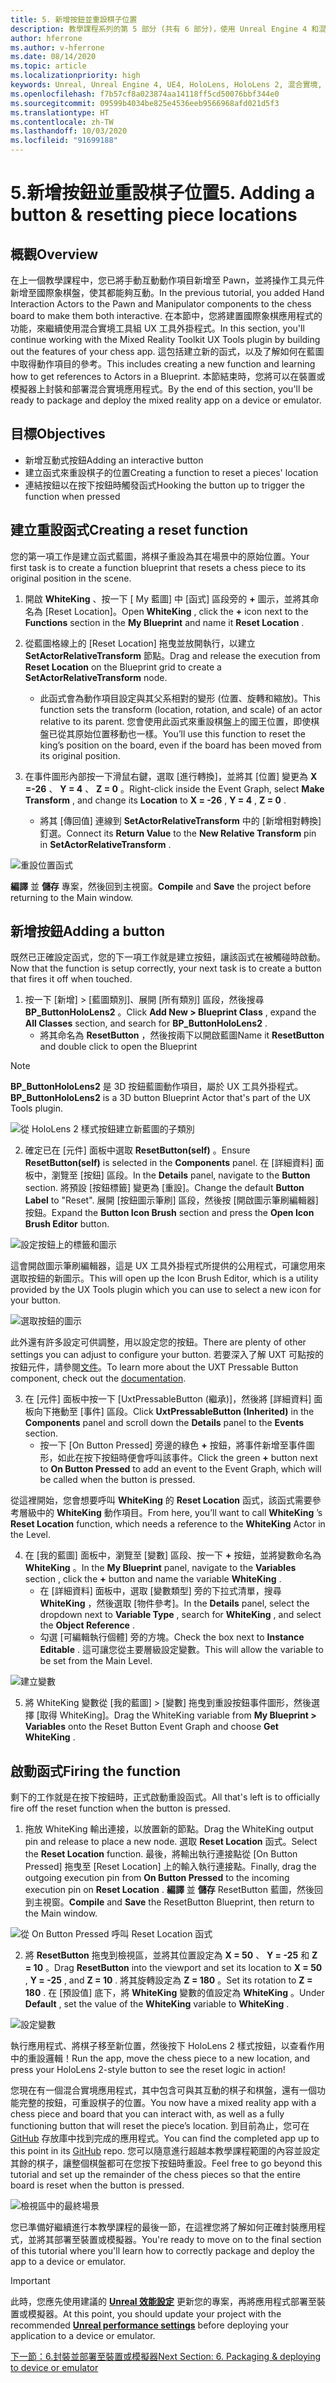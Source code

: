 ```yaml
---
title: 5. 新增按鈕並重設棋子位置
description: 教學課程系列的第 5 部分 (共有 6 部分)，使用 Unreal Engine 4 和混合實境工具組 UX 工具外掛程式來建置簡單的國際象棋應用程式
author: hferrone
ms.author: v-hferrone
ms.date: 08/14/2020
ms.topic: article
ms.localizationpriority: high
keywords: Unreal, Unreal Engine 4, UE4, HoloLens, HoloLens 2, 混合實境, 教學課程, 開始使用, mrtk, uxt, UX 工具, 文件
ms.openlocfilehash: f7b57cf8a023874aa14118ff5cd50076bbf344e0
ms.sourcegitcommit: 09599b4034be825e4536eeb9566968afd021d5f3
ms.translationtype: HT
ms.contentlocale: zh-TW
ms.lasthandoff: 10/03/2020
ms.locfileid: "91699188"
---
```

# <a name="5-adding-a-button--resetting-piece-locations"></a><span data-ttu-id="52363-104">5.新增按鈕並重設棋子位置</span><span class="sxs-lookup"><span data-stu-id="52363-104">5. Adding a button & resetting piece locations</span></span>


## <a name="overview"></a><span data-ttu-id="52363-105">概觀</span><span class="sxs-lookup"><span data-stu-id="52363-105">Overview</span></span>

<span data-ttu-id="52363-106">在上一個教學課程中，您已將手動互動動作項目新增至 Pawn，並將操作工具元件新增至國際象棋盤，使其都能夠互動。</span><span class="sxs-lookup"><span data-stu-id="52363-106">In the previous tutorial, you added Hand Interaction Actors to the Pawn and Manipulator components to the chess board to make them both interactive.</span></span> <span data-ttu-id="52363-107">在本節中，您將建置國際象棋應用程式的功能，來繼續使用混合實境工具組 UX 工具外掛程式。</span><span class="sxs-lookup"><span data-stu-id="52363-107">In this section, you'll continue working with the Mixed Reality Toolkit UX Tools plugin by building out the features of your chess app.</span></span> <span data-ttu-id="52363-108">這包括建立新的函式，以及了解如何在藍圖中取得動作項目的參考。</span><span class="sxs-lookup"><span data-stu-id="52363-108">This includes creating a new function and learning how to get references to Actors in a Blueprint.</span></span> <span data-ttu-id="52363-109">本節結束時，您將可以在裝置或模擬器上封裝和部署混合實境應用程式。</span><span class="sxs-lookup"><span data-stu-id="52363-109">By the end of this section, you'll be ready to package and deploy the mixed reality app on a device or emulator.</span></span>

## <a name="objectives"></a><span data-ttu-id="52363-110">目標</span><span class="sxs-lookup"><span data-stu-id="52363-110">Objectives</span></span>

* <span data-ttu-id="52363-111">新增互動式按鈕</span><span class="sxs-lookup"><span data-stu-id="52363-111">Adding an interactive button</span></span>
* <span data-ttu-id="52363-112">建立函式來重設棋子的位置</span><span class="sxs-lookup"><span data-stu-id="52363-112">Creating a function to reset a pieces' location</span></span>
* <span data-ttu-id="52363-113">連結按鈕以在按下按鈕時觸發函式</span><span class="sxs-lookup"><span data-stu-id="52363-113">Hooking the button up to trigger the function when pressed</span></span>

## <a name="creating-a-reset-function"></a><span data-ttu-id="52363-114">建立重設函式</span><span class="sxs-lookup"><span data-stu-id="52363-114">Creating a reset function</span></span>
<span data-ttu-id="52363-115">您的第一項工作是建立函式藍圖，將棋子重設為其在場景中的原始位置。</span><span class="sxs-lookup"><span data-stu-id="52363-115">Your first task is to create a function blueprint that resets a chess piece to its original position in the scene.</span></span> 

1.  <span data-ttu-id="52363-116">開啟 **WhiteKing** 、按一下 [ My 藍圖] 中 [函式] 區段旁的 **+** 圖示，並將其命名為 [Reset Location]。</span><span class="sxs-lookup"><span data-stu-id="52363-116">Open **WhiteKing** , click the **+** icon next to the **Functions** section in the **My Blueprint** and name it **Reset Location** .</span></span> 

2.  <span data-ttu-id="52363-117">從藍圖格線上的 [Reset Location] 拖曳並放開執行，以建立 **SetActorRelativeTransform** 節點。</span><span class="sxs-lookup"><span data-stu-id="52363-117">Drag and release the execution from **Reset Location** on the Blueprint grid to create a **SetActorRelativeTransform** node.</span></span> 
    * <span data-ttu-id="52363-118">此函式會為動作項目設定與其父系相對的變形 (位置、旋轉和縮放)。</span><span class="sxs-lookup"><span data-stu-id="52363-118">This function sets the transform (location, rotation, and scale) of an actor relative to its parent.</span></span> <span data-ttu-id="52363-119">您會使用此函式來重設棋盤上的國王位置，即使棋盤已從其原始位置移動也一樣。</span><span class="sxs-lookup"><span data-stu-id="52363-119">You’ll use this function to reset the king’s position on the board, even if the board has been moved from its original position.</span></span> 
    
3. <span data-ttu-id="52363-120">在事件圖形內部按一下滑鼠右鍵，選取 [進行轉換]，並將其 [位置] 變更為 **X =-26** 、 **Y = 4** 、 **Z = 0** 。</span><span class="sxs-lookup"><span data-stu-id="52363-120">Right-click inside the Event Graph, select **Make Transform** , and change its **Location** to **X = -26** , **Y = 4** , **Z = 0** .</span></span>
    * <span data-ttu-id="52363-121">將其 [傳回值] 連線到 **SetActorRelativeTransform** 中的 [新增相對轉換] 釘選。</span><span class="sxs-lookup"><span data-stu-id="52363-121">Connect its **Return Value** to the **New Relative Transform** pin in **SetActorRelativeTransform** .</span></span> 

![重設位置函式](images/unreal-uxt/5-function.PNG)

<span data-ttu-id="52363-123">**編譯** 並 **儲存** 專案，然後回到主視窗。</span><span class="sxs-lookup"><span data-stu-id="52363-123">**Compile** and **Save** the project before returning to the Main window.</span></span> 


## <a name="adding-a-button"></a><span data-ttu-id="52363-124">新增按鈕</span><span class="sxs-lookup"><span data-stu-id="52363-124">Adding a button</span></span>
<span data-ttu-id="52363-125">既然已正確設定函式，您的下一項工作就是建立按鈕，讓該函式在被觸碰時啟動。</span><span class="sxs-lookup"><span data-stu-id="52363-125">Now that the function is setup correctly, your next task is to create a button that fires it off when touched.</span></span> 


1.  <span data-ttu-id="52363-126">按一下 [新增] > [藍圖類別]、展開 [所有類別] 區段，然後搜尋 **BP_ButtonHoloLens2** 。</span><span class="sxs-lookup"><span data-stu-id="52363-126">Click **Add New > Blueprint Class** , expand the **All Classes** section, and search for **BP_ButtonHoloLens2** .</span></span> 
    * <span data-ttu-id="52363-127">將其命名為 **ResetButton** ，然後按兩下以開啟藍圖</span><span class="sxs-lookup"><span data-stu-id="52363-127">Name it **ResetButton** and double click to open the Blueprint</span></span>

> [!NOTE]
> <span data-ttu-id="52363-128">**BP_ButtonHoloLens2** 是 3D 按鈕藍圖動作項目，屬於 UX 工具外掛程式。</span><span class="sxs-lookup"><span data-stu-id="52363-128">**BP_ButtonHoloLens2** is a 3D button Blueprint Actor that's part of the UX Tools plugin.</span></span>

![從 HoloLens 2 樣式按鈕建立新藍圖的子類別](images/unreal-uxt/5-subclass.PNG)

2. <span data-ttu-id="52363-130">確定已在 [元件] 面板中選取 **ResetButton(self)** 。</span><span class="sxs-lookup"><span data-stu-id="52363-130">Ensure **ResetButton(self)** is selected in the **Components** panel.</span></span> <span data-ttu-id="52363-131">在 [詳細資料] 面板中，瀏覽至 [按鈕] 區段。</span><span class="sxs-lookup"><span data-stu-id="52363-131">In the **Details** panel, navigate to the **Button** section.</span></span> <span data-ttu-id="52363-132">將預設 [按鈕標籤] 變更為 [重設]。</span><span class="sxs-lookup"><span data-stu-id="52363-132">Change the default **Button Label** to "Reset".</span></span> <span data-ttu-id="52363-133">展開 [按鈕圖示筆刷] 區段，然後按 [開啟圖示筆刷編輯器] 按鈕。</span><span class="sxs-lookup"><span data-stu-id="52363-133">Expand the **Button Icon Brush** section and press the **Open Icon Brush Editor** button.</span></span> 

![設定按鈕上的標籤和圖示](images/unreal-uxt/5-buttonconfig.PNG)

<span data-ttu-id="52363-135">這會開啟圖示筆刷編輯器，這是 UX 工具外掛程式所提供的公用程式，可讓您用來選取按鈕的新圖示。</span><span class="sxs-lookup"><span data-stu-id="52363-135">This will open up the Icon Brush Editor, which is a utility provided by the UX Tools plugin which you can use to select a new icon for your button.</span></span> 

![選取按鈕的圖示](images/unreal-uxt/5-iconbrusheditor.PNG)

<span data-ttu-id="52363-137">此外還有許多設定可供調整，用以設定您的按鈕。</span><span class="sxs-lookup"><span data-stu-id="52363-137">There are plenty of other settings you can adjust to configure your button.</span></span> <span data-ttu-id="52363-138">若要深入了解 UXT 可點按的按鈕元件，請參閱[文件](https://microsoft.github.io/MixedReality-UXTools-Unreal/version/public/0.9.x/Docs/PressableButton.html)。</span><span class="sxs-lookup"><span data-stu-id="52363-138">To learn more about the UXT Pressable Button component, check out the [documentation](https://microsoft.github.io/MixedReality-UXTools-Unreal/version/public/0.9.x/Docs/PressableButton.html).</span></span>

3. <span data-ttu-id="52363-139">在 [元件] 面板中按一下 [UxtPressableButton (繼承)]，然後將 [詳細資料] 面板向下捲動至 [事件] 區段。</span><span class="sxs-lookup"><span data-stu-id="52363-139">Click **UxtPressableButton (Inherited)** in the **Components** panel and scroll down the **Details** panel to the **Events** section.</span></span> 
    * <span data-ttu-id="52363-140">按一下 [On Button Pressed] 旁邊的綠色 **+** 按鈕，將事件新增至事件圖形，如此在按下按鈕時便會呼叫該事件。</span><span class="sxs-lookup"><span data-stu-id="52363-140">Click the green **+** button next to **On Button Pressed** to add an event to the Event Graph, which will be called when the button is pressed.</span></span> 
    
<span data-ttu-id="52363-141">從這裡開始，您會想要呼叫 **WhiteKing** 的 **Reset Location** 函式，該函式需要參考層級中的 **WhiteKing** 動作項目。</span><span class="sxs-lookup"><span data-stu-id="52363-141">From here, you’ll want to call **WhiteKing** ’s **Reset Location** function, which needs a reference to the **WhiteKing** Actor in the Level.</span></span> 

4.  <span data-ttu-id="52363-142">在 [我的藍圖] 面板中，瀏覽至 [變數] 區段、按一下 **+** 按鈕，並將變數命名為 **WhiteKing** 。</span><span class="sxs-lookup"><span data-stu-id="52363-142">In the **My Blueprint** panel, navigate to the **Variables** section , click the **+** button and name the variable **WhiteKing** .</span></span> 
    * <span data-ttu-id="52363-143">在 [詳細資料] 面板中，選取 [變數類型] 旁的下拉式清單，搜尋 **WhiteKing** ，然後選取 [物件參考]。</span><span class="sxs-lookup"><span data-stu-id="52363-143">In the **Details** panel, select the dropdown next to **Variable Type** , search for **WhiteKing** , and select the **Object Reference** .</span></span> 
    * <span data-ttu-id="52363-144">勾選 [可編輯執行個體] 旁的方塊。</span><span class="sxs-lookup"><span data-stu-id="52363-144">Check the box next to **Instance Editable** .</span></span> <span data-ttu-id="52363-145">這可讓您從主要層級設定變數。</span><span class="sxs-lookup"><span data-stu-id="52363-145">This will allow the variable to be set from the Main Level.</span></span> 

![建立變數](images/unreal-uxt/5-var.PNG)

5.  <span data-ttu-id="52363-147">將 WhiteKing 變數從 [我的藍圖] > [變數] 拖曳到重設按鈕事件圖形，然後選擇 [取得 WhiteKing]。</span><span class="sxs-lookup"><span data-stu-id="52363-147">Drag the WhiteKing variable from **My Blueprint > Variables** onto the Reset Button Event Graph and choose **Get WhiteKing** .</span></span> 

## <a name="firing-the-function"></a><span data-ttu-id="52363-148">啟動函式</span><span class="sxs-lookup"><span data-stu-id="52363-148">Firing the function</span></span>
<span data-ttu-id="52363-149">剩下的工作就是在按下按鈕時，正式啟動重設函式。</span><span class="sxs-lookup"><span data-stu-id="52363-149">All that's left is to officially fire off the reset function when the button is pressed.</span></span>

1.  <span data-ttu-id="52363-150">拖放 WhiteKing 輸出連接，以放置新的節點。</span><span class="sxs-lookup"><span data-stu-id="52363-150">Drag the WhiteKing output pin and release to place a new node.</span></span> <span data-ttu-id="52363-151">選取 **Reset Location** 函式。</span><span class="sxs-lookup"><span data-stu-id="52363-151">Select the **Reset Location** function.</span></span> <span data-ttu-id="52363-152">最後，將輸出執行連接點從 [On Button Pressed] 拖曳至 [Reset Location] 上的輸入執行連接點。</span><span class="sxs-lookup"><span data-stu-id="52363-152">Finally, drag the outgoing execution pin from **On Button Pressed** to the incoming execution pin on **Reset Location** .</span></span> <span data-ttu-id="52363-153">**編譯** 並 **儲存** ResetButton 藍圖，然後回到主視窗。</span><span class="sxs-lookup"><span data-stu-id="52363-153">**Compile** and **Save** the ResetButton Blueprint, then return to the Main window.</span></span> 

![從 On Button Pressed 呼叫 Reset Location 函式](images/unreal-uxt/5-callresetloc.PNG)

2.  <span data-ttu-id="52363-155">將 **ResetButton** 拖曳到檢視區，並將其位置設定為 **X = 50** 、 **Y = -25** 和 **Z = 10** 。</span><span class="sxs-lookup"><span data-stu-id="52363-155">Drag **ResetButton** into the viewport and set its location to **X = 50** , **Y = -25** , and **Z = 10** .</span></span> <span data-ttu-id="52363-156">將其旋轉設定為 **Z = 180** 。</span><span class="sxs-lookup"><span data-stu-id="52363-156">Set its rotation to **Z = 180** .</span></span> <span data-ttu-id="52363-157">在 [預設值] 底下，將 **WhiteKing** 變數的值設定為 **WhiteKing** 。</span><span class="sxs-lookup"><span data-stu-id="52363-157">Under **Default** , set the value of the **WhiteKing** variable to **WhiteKing** .</span></span>

![設定變數](images/unreal-uxt/5-buttonlevel.PNG)

<span data-ttu-id="52363-159">執行應用程式、將棋子移至新位置，然後按下 HoloLens 2 樣式按鈕，以查看作用中的重設邏輯！</span><span class="sxs-lookup"><span data-stu-id="52363-159">Run the app, move the chess piece to a new location, and press your HoloLens 2-style button to see the reset logic in action!</span></span>

<span data-ttu-id="52363-160">您現在有一個混合實境應用程式，其中包含可與其互動的棋子和棋盤，還有一個功能完整的按鈕，可重設棋子的位置。</span><span class="sxs-lookup"><span data-stu-id="52363-160">You now have a mixed reality app with a chess piece and board that you can interact with, as well as a fully functioning button that will reset the piece’s location.</span></span> <span data-ttu-id="52363-161">到目前為止，您可在 [GitHub](https://github.com/microsoft/MixedReality-Unreal-Samples/tree/master/ChessApp) 存放庫中找到完成的應用程式。</span><span class="sxs-lookup"><span data-stu-id="52363-161">You can find the completed app up to this point in its [GitHub](https://github.com/microsoft/MixedReality-Unreal-Samples/tree/master/ChessApp) repo.</span></span> <span data-ttu-id="52363-162">您可以隨意進行超越本教學課程範圍的內容並設定其餘的棋子，讓整個棋盤都可在您按下按鈕時重設。</span><span class="sxs-lookup"><span data-stu-id="52363-162">Feel free to go beyond this tutorial and set up the remainder of the chess pieces so that the entire board is reset when the button is pressed.</span></span>

![檢視區中的最終場景](images/unreal-uxt/5-endscene.PNG)

<span data-ttu-id="52363-164">您已準備好繼續進行本教學課程的最後一節，在這裡您將了解如何正確封裝應用程式，並將其部署至裝置或模擬器。</span><span class="sxs-lookup"><span data-stu-id="52363-164">You're ready to move on to the final section of this tutorial where you'll learn how to correctly package and deploy the app to a device or emulator.</span></span>

> [!IMPORTANT]
> <span data-ttu-id="52363-165">此時，您應先使用建議的 **[Unreal 效能設定](../performance-recommendations-for-unreal.md)** 更新您的專案，再將應用程式部署至裝置或模擬器。</span><span class="sxs-lookup"><span data-stu-id="52363-165">At this point, you should update your project with the recommended **[Unreal performance settings](../performance-recommendations-for-unreal.md)** before deploying your application to a device or emulator.</span></span>

[<span data-ttu-id="52363-166">下一節：6.封裝並部署至裝置或模擬器</span><span class="sxs-lookup"><span data-stu-id="52363-166">Next Section: 6. Packaging & deploying to device or emulator</span></span>](unreal-uxt-ch6.md)
